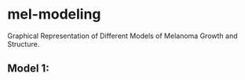 # mel-modeling
Graphical Representation of Different Models of Melanoma Growth and Structure.



## Model 1:
